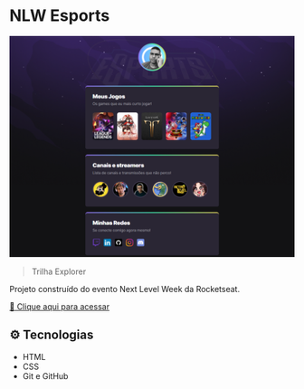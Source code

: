 # NLW Esports

![preview](./.github/preview.png)

> Trilha Explorer

Projeto construído do evento Next Level Week da Rocketseat.

[🔗 Clique aqui para acessar](https://vitorgtgs.github.io/NLW-Esports-Explorer/)

## ⚙ Tecnologias

- HTML
- CSS
- Git e GitHub
